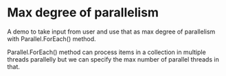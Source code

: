 # Max degree of parallelism

A demo to take input from user and use that as max degree of parallelism
with Parallel.ForEach() method.

Parallel.ForEach() method can process items in a collection in multiple
threads parallelly but we can specify the max number of parallel threads
in that.